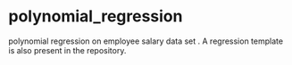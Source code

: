 # polynomial_regression
polynomial regression on employee salary data set . A regression template is also present in the repository.
